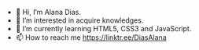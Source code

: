 - 👋 Hi, I’m Alana Dias.
- 👀 I’m interested in acquire knowledges.
- 🌱 I’m currently learning HTML5, CSS3 and JavaScript.
- 📫 How to reach me https://linktr.ee/DiasAlana

<!---
alanadias/alanadias is a ✨ special ✨ repository because its `README.md` (this file) appears on your GitHub profile.
You can click the Preview link to take a look at your changes.
--->
